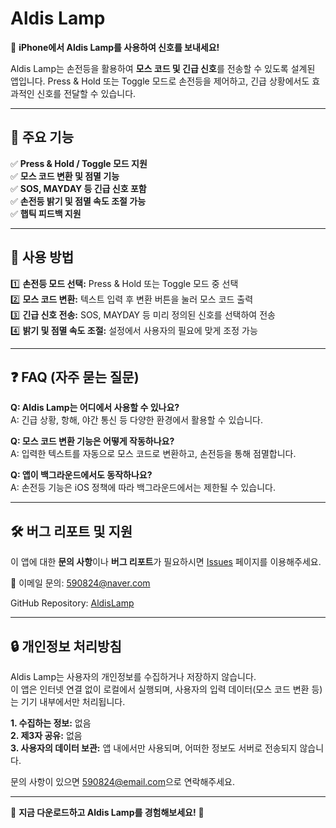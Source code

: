 # Aldis Lamp

🚀 **iPhone에서 Aldis Lamp를 사용하여 신호를 보내세요!**

Aldis Lamp는 손전등을 활용하여 **모스 코드 및 긴급 신호**를 전송할 수 있도록 설계된 앱입니다. Press & Hold 또는 Toggle 모드로 손전등을 제어하고, 긴급 상황에서도 효과적인 신호를 전달할 수 있습니다.

---

## 📌 주요 기능

✅ **Press & Hold / Toggle 모드 지원**  
✅ **모스 코드 변환 및 점멸 기능**  
✅ **SOS, MAYDAY 등 긴급 신호 포함**  
✅ **손전등 밝기 및 점멸 속도 조절 가능**  
✅ **햅틱 피드백 지원**  

---

## 📖 사용 방법

1️⃣ **손전등 모드 선택:** Press & Hold 또는 Toggle 모드 중 선택  
2️⃣ **모스 코드 변환:** 텍스트 입력 후 변환 버튼을 눌러 모스 코드 출력  
3️⃣ **긴급 신호 전송:** SOS, MAYDAY 등 미리 정의된 신호를 선택하여 전송  
4️⃣ **밝기 및 점멸 속도 조절:** 설정에서 사용자의 필요에 맞게 조정 가능  

---

## ❓ FAQ (자주 묻는 질문)

**Q: Aldis Lamp는 어디에서 사용할 수 있나요?**  
A: 긴급 상황, 항해, 야간 통신 등 다양한 환경에서 활용할 수 있습니다.

**Q: 모스 코드 변환 기능은 어떻게 작동하나요?**  
A: 입력한 텍스트를 자동으로 모스 코드로 변환하고, 손전등을 통해 점멸합니다.

**Q: 앱이 백그라운드에서도 동작하나요?**  
A: 손전등 기능은 iOS 정책에 따라 백그라운드에서는 제한될 수 있습니다.

---

## 🛠 버그 리포트 및 지원

이 앱에 대한 **문의 사항**이나 **버그 리포트**가 필요하시면 [Issues](https://github.com/saejinpark/AldisLamp/issues) 페이지를 이용해주세요.

📧 이메일 문의: [590824@naver.com](mailto:590824@naver.com)

GitHub Repository: [AldisLamp](https://github.com/saejinpark/AldisLamp)

---

## 🔒 개인정보 처리방침

Aldis Lamp는 사용자의 개인정보를 수집하거나 저장하지 않습니다.  
이 앱은 인터넷 연결 없이 로컬에서 실행되며, 사용자의 입력 데이터(모스 코드 변환 등)는 기기 내부에서만 처리됩니다.  

**1. 수집하는 정보:** 없음  
**2. 제3자 공유:** 없음  
**3. 사용자의 데이터 보관:** 앱 내에서만 사용되며, 어떠한 정보도 서버로 전송되지 않습니다.  

문의 사항이 있으면 [590824@email.com](mailto:590824@naver.com)으로 연락해주세요.

---

🚀 **지금 다운로드하고 Aldis Lamp를 경험해보세요!** 🔦
